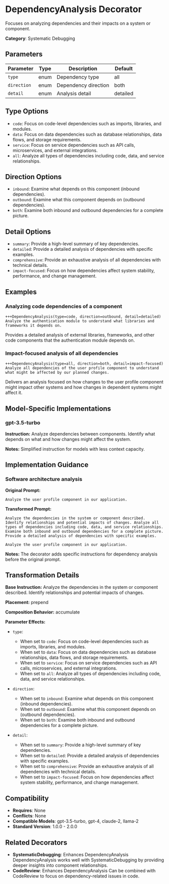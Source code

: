 # DependencyAnalysis Decorator

Focuses on analyzing dependencies and their impacts on a system or component.

**Category**: Systematic Debugging

## Parameters

| Parameter | Type | Description | Default |
|-----------|------|-------------|--------|
| `type` | enum | Dependency type | all |
| `direction` | enum | Dependency direction | both |
| `detail` | enum | Analysis detail | detailed |

## Type Options

- `code`: Focus on code-level dependencies such as imports, libraries, and modules.
- `data`: Focus on data dependencies such as database relationships, data flows, and storage requirements.
- `service`: Focus on service dependencies such as API calls, microservices, and external integrations.
- `all`: Analyze all types of dependencies including code, data, and service relationships.

## Direction Options

- `inbound`: Examine what depends on this component (inbound dependencies).
- `outbound`: Examine what this component depends on (outbound dependencies).
- `both`: Examine both inbound and outbound dependencies for a complete picture.

## Detail Options

- `summary`: Provide a high-level summary of key dependencies.
- `detailed`: Provide a detailed analysis of dependencies with specific examples.
- `comprehensive`: Provide an exhaustive analysis of all dependencies with technical details.
- `impact-focused`: Focus on how dependencies affect system stability, performance, and change management.

## Examples

### Analyzing code dependencies of a component

```
+++DependencyAnalysis(type=code, direction=outbound, detail=detailed)
Analyze the authentication module to understand what libraries and frameworks it depends on.
```

Provides a detailed analysis of external libraries, frameworks, and other code components that the authentication module depends on.

### Impact-focused analysis of all dependencies

```
+++DependencyAnalysis(type=all, direction=both, detail=impact-focused)
Analyze all dependencies of the user profile component to understand what might be affected by our planned changes.
```

Delivers an analysis focused on how changes to the user profile component might impact other systems and how changes in dependent systems might affect it.

## Model-Specific Implementations

### gpt-3.5-turbo

**Instruction:** Analyze dependencies between components. Identify what depends on what and how changes might affect the system.

**Notes:** Simplified instruction for models with less context capacity.


## Implementation Guidance

### Software architecture analysis

**Original Prompt:**
```
Analyze the user profile component in our application.
```

**Transformed Prompt:**
```
Analyze the dependencies in the system or component described. Identify relationships and potential impacts of changes. Analyze all types of dependencies including code, data, and service relationships. Examine both inbound and outbound dependencies for a complete picture. Provide a detailed analysis of dependencies with specific examples.

Analyze the user profile component in our application.
```

**Notes:** The decorator adds specific instructions for dependency analysis before the original prompt.

## Transformation Details

**Base Instruction:** Analyze the dependencies in the system or component described. Identify relationships and potential impacts of changes.

**Placement:** prepend

**Composition Behavior:** accumulate

**Parameter Effects:**

- `type`:
  - When set to `code`: Focus on code-level dependencies such as imports, libraries, and modules.
  - When set to `data`: Focus on data dependencies such as database relationships, data flows, and storage requirements.
  - When set to `service`: Focus on service dependencies such as API calls, microservices, and external integrations.
  - When set to `all`: Analyze all types of dependencies including code, data, and service relationships.

- `direction`:
  - When set to `inbound`: Examine what depends on this component (inbound dependencies).
  - When set to `outbound`: Examine what this component depends on (outbound dependencies).
  - When set to `both`: Examine both inbound and outbound dependencies for a complete picture.

- `detail`:
  - When set to `summary`: Provide a high-level summary of key dependencies.
  - When set to `detailed`: Provide a detailed analysis of dependencies with specific examples.
  - When set to `comprehensive`: Provide an exhaustive analysis of all dependencies with technical details.
  - When set to `impact-focused`: Focus on how dependencies affect system stability, performance, and change management.

## Compatibility

- **Requires**: None
- **Conflicts**: None
- **Compatible Models**: gpt-3.5-turbo, gpt-4, claude-2, llama-2
- **Standard Version**: 1.0.0 - 2.0.0

## Related Decorators

- **SystematicDebugging**: Enhances DependencyAnalysis DependencyAnalysis works well with SystematicDebugging by providing deeper insights into component relationships.
- **CodeReview**: Enhances DependencyAnalysis Can be combined with CodeReview to focus on dependency-related issues in code.
